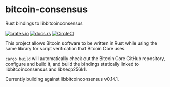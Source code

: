 # bitcoin-consensus
Rust bindings to libbitcoinconsensus

[![crates.io](https://img.shields.io/crates/v/bitcoin-consensus.svg)](https://crates.io/crates/bitcoin-consensus) [![docs.rs](https://docs.rs/bitcoin-consensus/badge.svg)](https://docs.rs/bitcoin-consensus) [![CircleCI](https://circleci.com/gh/jbg/bitcoin-consensus.svg?style=svg)](https://circleci.com/gh/jbg/bitcoin-consensus)

This project allows Bitcoin software to be written in Rust while using the same library for script verification that Bitcoin Core uses.

`cargo build` will automatically check out the Bitcoin Core GitHub repository, configure and build it, and build the bindings statically linked to libbitcoinconsensus and libsecp256k1.

Currently building against libbitcoinconsensus v0.14.1.

